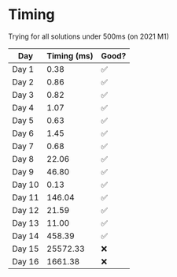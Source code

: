 # Timing

Trying for all solutions under 500ms (on 2021 M1)

| Day    | Timing (ms) | Good? |
|--------|-------------| ----  |
| Day 1  | 0.38        |✅     |
| Day 2  | 0.86        |✅     |
| Day 3  | 0.82        |✅     |
| Day 4  | 1.07        |✅     |
| Day 5  | 0.63        |✅     |
| Day 6  | 1.45        |✅     |
| Day 7  | 0.68        |✅     |
| Day 8  | 22.06       |✅     |
| Day 9  | 46.80       |✅     |
| Day 10 | 0.13        |✅     |
| Day 11 | 146.04      |✅     |
| Day 12 | 21.59       |✅     |
| Day 13 | 11.00       |✅     |
| Day 14 | 458.39      |✅     |
| Day 15 | 25572.33    |❌     |
| Day 16 | 1661.38     |❌     |  